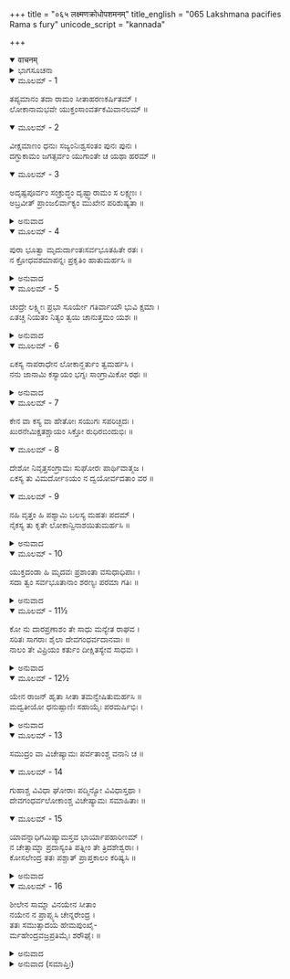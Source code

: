 +++
title = "०६५ लक्ष्मणक्रोधोपशमनम्"
title_english = "065 Lakshmana pacifies Rama s fury"
unicode_script = "kannada"

+++
<details open><summary>वाचनम्</summary>

<div class="audioEmbed"  caption="श्रीराम-हरिसीताराममूर्ति-घनपाठिभ्यां वचनम्" src="https://archive.org/download/Ramayana-recitation-Sriram-harisItArAmamUrti-Ghanapaati-v2/Kanda_3/Kanda_3_ARK-065-Lakshmana_Krodho_Upashamanam.mp3"></div>
</details>



<details><summary>ಭಾಗಸೂಚನಾ</summary>

ಲಕ್ಷ್ಮಣನು ಶ್ರೀರಾಮನನ್ನು ತಿಳಿಯಹೇಳಿ ಶಾಂತಗೊಳಿಸಿದುದು
</details>

<details open><summary>ಮೂಲಮ್ - 1</summary>

ತಪ್ಯಮಾನಂ ತದಾ ರಾಮಂ ಸೀತಾಹರಣಕರ್ಷಿತಮ್ ।  
ಲೋಕಾನಾಮಭವೇ ಯುಕ್ತಂಸಾಂವರ್ತಕಮಿವಾನಲಮ್ ॥
</details>

<details open><summary>ಮೂಲಮ್ - 2</summary>

ವೀಕ್ಷಮಾಣಂ ಧನುಃ ಸಜ್ಯಂನಿಃಶ್ವಸಂತಂ ಪುನಃ ಪುನಃ ।  
ದಗ್ಧುಕಾಮಂ ಜಗತ್ಸರ್ವಂ ಯುಗಾಂತೇ ಚ ಯಥಾ ಹರಮ್ ॥
</details>

<details open><summary>ಮೂಲಮ್ - 3</summary>

ಅದೃಷ್ಟಪೂರ್ವಂ ಸಂಕ್ರುದ್ಧಂ ದೃಷ್ಟ್ವಾರಾಮಂ ಸ ಲಕ್ಷ್ಮಣಃ ।  
ಅಬ್ರವೀತ್ ಪ್ರಾಂಜಲಿರ್ವಾಕ್ಯಂ ಮುಖೇನ ಪರಿಶುಷ್ಯತಾ ॥
</details>

<details><summary>ಅನುವಾದ</summary>

ಸೀತಾಪಹರಣದ ಶೋಕದಿಂದ ಪೀಡಿತನಾದ ಶ್ರೀರಾಮನು ಆಗ ಸಂತಪ್ತನಾಗಿ ಪ್ರಳಯಕಾಲದ ಅಗ್ನಿಯಂತೆ ಸಮಸ್ತ ಲೋಕಗಳನ್ನು ಸಂಹರಿಸಲು ಮುಂದಾಗಿ ಧನುಸ್ಸಿಗೆ ನಾಣನ್ನೇರಿಸಿ ಪದೇ-ಪದೇ ಅದನ್ನು ನೋಡುತ್ತಾ, ದೀರ್ಘವಾಗಿ ನಿಟ್ಟುಸಿರುಬಿಡುತ್ತಾ, ಕಲ್ಪಾಂತ್ಯದಲ್ಲಿ ರುದ್ರದೇವರಂತೆ ಸಮಸ್ತ ಜಗತ್ತನ್ನು ಸುಟ್ಟುಬಿಡಲು ಇಚ್ಛಿಸಿದಾಗ, ಅತ್ಯಂತ ಕುಪಿತನಾದ ಶ್ರೀರಾಮನ ಇಂತಹ ರೂಪವನ್ನು ಹಿಂದೆ ಎಂದೂ ನೋಡದ ಲಕ್ಷ್ಮಣನು ಕೈಮುಗಿದುಕೊಂಡು ಬಾಡಿದ ಮುಖದಿಂದ ಈ ಪ್ರಕಾರ ಹೇಳಿದನು.॥1-3॥
</details>

<details open><summary>ಮೂಲಮ್ - 4</summary>

ಪುರಾ ಭೂತ್ವಾ ಮೃದುರ್ದಾಂತಃಸರ್ವಭೂತಹಿತೇ ರತಃ ।  
ನ ಕ್ರೋಧವಶಮಾಪನ್ನಃ ಪ್ರಕೃತಿಂ ಹಾತುಮರ್ಹಸಿ ॥
</details>

<details><summary>ಅನುವಾದ</summary>

ಆರ್ಯ! ನೀನು ಮೊದಲು ಕೋಮಲ ಸ್ವಭಾದಿಂದ ಕೂಡಿದ, ಜಿತೇಂದ್ರಿಯ ಮತ್ತು ಸಮಸ್ತ ಪ್ರಾಣಿಗಳ ಹಿತದಲ್ಲಿ ತತ್ಪರನಾಗಿದ್ದೀಯೆ, ಈಗ ಕ್ರೋಧಕ್ಕೆ ವಶನಾಗಿ ತನ್ನ ಸ್ವಭಾವವನ್ನು ಪರಿತ್ಯಜಿಸಬೇಡ.॥4॥
</details>

<details open><summary>ಮೂಲಮ್ - 5</summary>

ಚಂದ್ರೇ ಲಕ್ಷ್ಮೀಃ ಪ್ರಭಾ ಸೂರ್ಯೇ ಗತಿರ್ವಾಯೌ ಭುವಿ ಕ್ಷಮಾ ।  
ಏತಚ್ಚ ನಿಯತಂ ನಿತ್ಯಂ ತ್ವಯಿ ಚಾನುತ್ತಮಂ ಯಶಃ ॥
</details>

<details><summary>ಅನುವಾದ</summary>

ಚಂದ್ರನಲ್ಲಿ ಶೋಭೆ, ಸೂರ್ಯನಲ್ಲಿ ಪ್ರಭೆ, ವಾಯುವಿನಲ್ಲಿ ಗತಿ, ಪಥ್ವಿಯಲ್ಲಿ ಕ್ಷಮೆ ನಿತ್ಯ ವಿರಾಜಿಸುವಂತೆ ನಿನ್ನಲ್ಲಿ ಸರ್ವೋತ್ತಮ ಯಶವು ಸದಾ ಪ್ರಕಾಶಿತವಾಗುತ್ತದೆ.॥5॥
</details>

<details open><summary>ಮೂಲಮ್ - 6</summary>

ಏಕಸ್ಯ ನಾಪರಾಧೇನ ಲೋಕಾನ್ಹರ್ತುಂ ತ್ವಮರ್ಹಸಿ ।  
ನನು  ಜಾನಾಮಿ ಕಸ್ಯಾಯಂ ಭಗ್ನಃ ಸಾಂಗ್ರಾಮಿಕೋ ರಥಃ ॥
</details>

<details><summary>ಅನುವಾದ</summary>

ನೀನು ಯಾವನೋ ಒಬ್ಬನ ಅಪರಾಧದಿಂದ ಸಮಸ್ತ ಲೋಕಗಳನ್ನು ಸಂಹರಿಸಬೇಡ. ಈ ಮುರಿದು ಬಿದ್ದ ಯುದ್ಧೋಪಯೋಗಿ ರಥವು ಯಾರದೆಂದು ತಿಳಿಯಲು ನಾನು ಪ್ರಯತ್ನಿಸುತ್ತೇನೆ.॥6॥
</details>

<details open><summary>ಮೂಲಮ್ - 7</summary>

ಕೇನ ವಾ ಕಸ್ಯ ವಾ ಹೇತೋಃ ಸಯುಗಃ ಸಪರಿಚ್ಛದಃ ।  
ಖುರನೇಮಿಕ್ಷತಶ್ಚಾಯಂ ಸಿಕ್ತೋ ರುಧಿರಬಿಂದುಭಿಃ ॥
</details>

<details open><summary>ಮೂಲಮ್ - 8</summary>

ದೇಶೋ ನಿವೃತ್ತಸಂಗ್ರಾಮಃ ಸುಘೋರಃ ಪಾರ್ಥಿವಾತ್ಮಜ ।  
ಏಕಸ್ಯ ತು ವಿಮರ್ದೋಽಯಂ ನ ದ್ವಯೋರ್ವದತಾಂ ವರ ॥
</details>

<details open><summary>ಮೂಲಮ್ - 9</summary>

ನಹಿ ವೃತ್ತಂ ಹಿ ಪಶ್ಯಾಮಿ ಬಲಸ್ಯ ಮಹತಃ ಪದಮ್ ।  
ನೈಕಸ್ಯ ತು ಕೃತೇ ಲೋಕಾನ್ವಿನಾಶಯಿತುಮರ್ಹಸಿ ॥
</details>

<details><summary>ಅನುವಾದ</summary>

ಅಥವಾ ಯಾರು ಯಾವ ಉದ್ದೇಶದಿಂದ ನೊಗಸಹಿತ ರಥವನ್ನು ಮುರಿದಿರುವನು? ಇದನ್ನು ತಿಳಿಯುವುದಿದೆ. ರಾಜಕುಮಾರ! ಈ ಸ್ಥಾನವು ಕುದುರೆಗಳ ಗೊರಸುಗಳಿಂದ ಮತ್ತು ರಥ ಚಕ್ರಗಳಿಂದ ಅಗೆದಂತೆ ಇದೆ, ಜೊತೆಗೆ ರಕ್ತದ ತೊಟ್ಟುಗಳು ಚೆಲ್ಲಿಹೋಗಿವೆ. ಇದರಿಂದ ಇಲ್ಲಿ ದೊಡ್ಡ ಭಯಂಕರ ಕಾಳಗವೇ ನಡೆದಿದೆ ಎಂದು ಸಿದ್ಧವಾಗುತ್ತದೆ, ಆದರೆ ಈ ಸಂಗ್ರಾಮ ಚಿಹ್ನೆಯು ಯವುದೋ ಒಂದೇ ರಥದ್ದಾಗಿದೆ, ಎರಡಿಲ್ಲ. ಮಾತಿನಲ್ಲಿ ಶ್ರೇಷ್ಠನಾದ ಶ್ರೀರಾಮ! ಇಲ್ಲಿ ಯಾವುದೇ ವಿಶಾಲ ಸೈನ್ಯದ ಹೆಜ್ಜೆಗುರುತು ನಾನು ನೋಡುತ್ತಿಲ್ಲ. ಆದ್ದರಿಂದ ಯಾರೋ ಒಬ್ಬನ ಅಪರಾಧದಿಂದಲೇ ಲೋಕಗಳನ್ನು ವಿನಾಶ ಮಾಡಬಾರದು.॥7-9॥
</details>

<details open><summary>ಮೂಲಮ್ - 10</summary>

ಯುಕ್ತದಂಡಾ ಹಿ ಮೃದವಃ ಪ್ರಶಾಂತಾ ವಸುಧಾಧಿಪಾಃ ।  
ಸದಾ ತ್ವಂ ಸರ್ವಭೂತಾನಾಂ ಶರಣ್ಯಃ ಪರಮಾ ಗತಿಃ ॥
</details>

<details><summary>ಅನುವಾದ</summary>

ಏಕೆಂದರೆ ರಾಜರು ಅಪರಾಧಕ್ಕನುಸಾರವೇ ಉಚಿತ ದಂಡವನ್ನು ವಿಧಿಸುವ ಕೋಮಲ ಸ್ವಭಾವ ಮತ್ತು ಶಾಂತರಾಗಿರುತ್ತಾರೆ. ನೀನಾದರೋ ಸದಾ ಸಮಸ್ತ ಪ್ರಾಣಿಗಳಿಗೆ ಶರಣ್ಯನಾಗಿದ್ದು, ಅವರ ಪರಮಗತಿಯಾಗಿರುವೆ.॥10॥
</details>

<details open><summary>ಮೂಲಮ್ - 11½</summary>

ಕೋ ನು ದಾರಪ್ರಣಾಶಂ ತೇ ಸಾಧು ಮನ್ಯೇತ ರಾಘವ ।  
ಸರಿತಃ ಸಾಗರಾಃ ಶೈಲಾ ದೇವಗಂಧರ್ವದಾನವಾಃ ॥  
ನಾಲಂ ತೇ ವಿಪ್ರಿಯಂ ಕರ್ತುಂ ದೀಕ್ಷಿತಸ್ಯೇವ ಸಾಧವಃ ।
</details>

<details><summary>ಅನುವಾದ</summary>

ರಘುನಂದನ! ನಿನ್ನ ಪತ್ನಿಯ ಅಪಹರಣ ಅಥವಾ ವಿನಾಶ ಯಾರಿಗೆ ಒಳ್ಳೆಯದೆನಿಸುವುದು? ಯಜ್ಞದಲ್ಲಿ ದೀಕ್ಷಿತನಾದವನ ಸಾಧು ಸ್ವಭಾವದ ಋತ್ವಿಜರು ಎಂದಿಗೂ ಅಪ್ರಿಯಮಾಡಲಾರರು, ಅದರಂತೆ ಸಮುದ್ರಗಳು, ನದಿಗಳು, ಪರ್ವತಗಳು, ದೇವತೆಗಳು, ಗಂಧರ್ವರು, ದಾನವರು ಯಾರೂ ಕೂಡ ನಿನಗೆ ಪ್ರತಿಕೂಲ ಆಚರಣೆ ಮಾಡಲಾರರು.॥11॥
</details>

<details open><summary>ಮೂಲಮ್ - 12½</summary>

ಯೇನ ರಾಜನ್ ಹೃತಾ ಸೀತಾ ತಮನ್ವೇಷಿತುಮರ್ಹಸಿ ॥  
ಮದ್ವತೀಯೋ ಧನುಷ್ಪಾಣಿಃ ಸಹಾಯೈಃ ಪರಮರ್ಷಿಭಿಃ ।
</details>

<details><summary>ಅನುವಾದ</summary>

ರಾಜನೇ! ಸೀತೆಯನ್ನು ಅಪಹರಿಸಿದವನನ್ನೇ ಹುಡುಕಬೇಕು. ನೀನು ನನ್ನೊಂದಿಗೆ ಧನುಸ್ಸನ್ನು ಧರಿಸಿ, ದೊಡ್ಡ-ದೊಡ್ಡ ಋಷಿಗಳ ಸಹಾಯದಿಂದ ಆಕೆಯು ಎಲ್ಲಿರುವಳೆಂದು ತಿಳಿಯಬೇಕು.॥12॥
</details>

<details open><summary>ಮೂಲಮ್ - 13</summary>

ಸಮುದ್ರಂ ವಾ ವಿಚೇಷ್ಯಾಮಃ ಪರ್ವತಾಂಶ್ಚ ವನಾನಿ ಚ ॥
</details>

<details open><summary>ಮೂಲಮ್ - 14</summary>

ಗುಹಾಶ್ಚ ವಿವಿಧಾ ಘೋರಾಃ ಪದ್ಮಿನ್ಯೋ ವಿವಿಧಾಸ್ತಥಾ ।  
ದೇವಗಂಧರ್ವಲೋಕಾಂಶ್ಚ ವಿಚೇಷ್ಯಾಮಃ ಸಮಾಹಿತಾಃ ॥
</details>

<details open><summary>ಮೂಲಮ್ - 15</summary>

ಯಾವನ್ನಾಧಿಗಮಿಷ್ಯಾಮಸ್ತವ ಭಾರ್ಯಾಪಹಾರಿಣಮ್ ।  
ನ ಚೇತ್ಸಾಮ್ನಾ ಪ್ರದಾಸ್ಯಂತಿ ಪತ್ನೀಂ ತೇ ತ್ರಿದಶೇಶ್ವರಾಃ ।  
ಕೋಸಲೇಂದ್ರ ತತಃ ಪಶ್ಚಾತ್ ಪ್ರಾಪ್ತಕಾಲಂ ಕರಿಷ್ಯಸಿ ॥
</details>

<details><summary>ಅನುವಾದ</summary>

ನಾವೆಲ್ಲರೂ ಏಕಾಗ್ರಚಿತ್ತರಾಗಿ ಸಮುದ್ರದಲ್ಲಿ, ಪರ್ವತಗಳಲ್ಲಿ, ವನಗಳಲ್ಲಿ ಹುಡುಕೋಣ, ನಾನಾ ಪ್ರಕಾರದ ಗುಹೆಗಳಲ್ಲಿ ಬಗೆ ಬಗೆಯ ಸರೋವರಗಳಲ್ಲಿ ಅನ್ವೇಷಣೆ ಮಾಡೋಣ. ದೇವತೆಗಳ, ಗಂಧರ್ವರ ಲೋಕಗಳಲ್ಲಿಯೂ ಅರಸೋಣ. ನಿನ್ನ ಪತ್ನಿಯನ್ನು ಅಪಹರಣ ಮಾಡಿದ ದುರಾತ್ಮನು ಸಿಗುವವರೆಗೆ ಪ್ರಯತ್ನಮಾಡುತ್ತಾ, ಇರುವಾ. ಕೋಸಲೇಶ್ವರನೇ! ನಮ್ಮ ಶಾಂತಿಪೂರ್ಣ ವರ್ತನೆಯಿಂದ ದೇವತೆಗಳು ನಿನ್ನ ಪತ್ನಿಯ ಸುಳಿವನ್ನು ಕೊಡದಿದ್ದರೆ ಆಗ ಅದಕ್ಕನುಗುಣವಾಗಿ ನೀನು ಕಾರ್ಯ ಮಾಡು.॥13-15॥
</details>

<details open><summary>ಮೂಲಮ್ - 16</summary>

ಶೀಲೇನ ಸಾಮ್ನಾ ವಿನಯೇನ ಸೀತಾಂ  
ನಯೇನ ನ ಪ್ರಾಪ್ಸ್ಯಸಿ ಚೇನ್ನರೇಂದ್ರ ।  
ತತಃ ಸಮುತ್ಸಾದಯ ಹೇಮಪುಂಖೈ-  
ರ್ಮಹೇಂದ್ರವಜ್ರಪ್ರತಿಮೈಃ ಶರೌಘೈಃ ॥
</details>

<details><summary>ಅನುವಾದ</summary>

ನರೇಂದ್ರನೇ! ಉತ್ತಮ ಶೀಲ-ಸ್ವಭಾವ, ಸಾಮನೀತಿ, ವಿನಯ ಮತ್ತು ನ್ಯಾಯಕ್ಕನುಸಾರ ಪ್ರಯತ್ನ ಮಾಡಿಯೂ ನಿನ್ನ ಸೀತೆಯ ಸುಳಿವು ಸಿಕ್ಕದಿದ್ದರೆ ಆಗ ನೀನು ಸುವರ್ಣಮಯ ಗರಿಗಳುಳ್ಳ ಮಹೇಂದ್ರನ ವಜ್ರದಂತೆ ಇರುವ ಬಾಣಗಳಿಂದ ಸಮಸ್ತ ಲೋಕಗಳನ್ನು ಸಂಹರಿಸಿ ಬಿಡು.॥16॥
</details>

<details><summary>ಅನುವಾದ (ಸಮಾಪ್ತಿಃ)</summary>

ಶ್ರೀ ವಾಲ್ಮೀಕಿವಿರಚಿತ ಆರ್ಷರಾಮಾಯಣ ಆದಿಕಾವ್ಯದ ಅರಣ್ಯಕಾಂಡದಲ್ಲಿ ಅವರತ್ತೈದನೆಯ ಸರ್ಗ ಸಂಪೂರ್ಣವಾಯಿತು. ॥65॥
</details>
